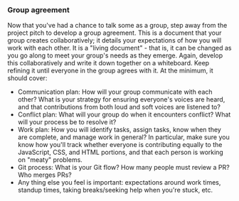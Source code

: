 
### Group agreement
Now that you've had a chance to talk some as a group, step away from the project pitch to develop a group agreement. This is a document that your group creates collaboratively; it details your expectations of how you will work with each other. It is a "living document" - that is, it can be changed as you go along to meet your group's needs as they emerge. Again, develop this collaboratively and write it down together on a whiteboard. Keep refining it until everyone in the group agrees with it. At the minimum, it should cover:
  - Communication plan: How will your group communicate with each other? What is your strategy for ensuring everyone's voices are heard, and that contributions from both loud and soft voices are listened to?
  - Conflict plan: What will your group do when it encounters conflict? What will your process be to resolve it?
  - Work plan: How you will identify tasks, assign tasks, know when they are complete, and manage work in general? In particular, make sure you know how you'll track whether everyone is contributing equally to the JavaScript, CSS, and HTML portions, and that each person is working on "meaty" problems.
  - Git process: What is your Git flow? How many people must review a PR? Who merges PRs?
  - Any thing else you feel is important: expectations around work times, standup times, taking breaks/seeking help when you're stuck, etc.
